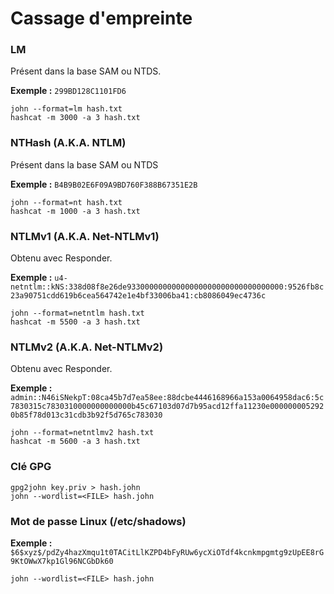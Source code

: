 # Cassage d'empreinte

### LM <a href="#9330" id="9330"></a>

Présent dans la base SAM ou NTDS.

**Exemple :** `299BD128C1101FD6`

```
john --format=lm hash.txt
hashcat -m 3000 -a 3 hash.txt
```

### NTHash (A.K.A. NTLM) <a href="#b5a5" id="b5a5"></a>

Présent dans la base SAM ou NTDS

**Exemple :** `B4B9B02E6F09A9BD760F388B67351E2B`

```
john --format=nt hash.txt
hashcat -m 1000 -a 3 hash.txt
```

### NTLMv1 (A.K.A. Net-NTLMv1) <a href="#1070" id="1070"></a>

Obtenu avec Responder.

**Exemple :** `u4-netntlm::kNS:338d08f8e26de93300000000000000000000000000000000:9526fb8c23a90751cdd619b6cea564742e1e4bf33006ba41:cb8086049ec4736c`

```
john --format=netntlm hash.txt
hashcat -m 5500 -a 3 hash.txt
```

### NTLMv2 (A.K.A. Net-NTLMv2) <a href="#4fef" id="4fef"></a>

Obtenu avec Responder.

**Exemple :** `admin::N46iSNekpT:08ca45b7d7ea58ee:88dcbe4446168966a153a0064958dac6:5c7830315c7830310000000000000b45c67103d07d7b95acd12ffa11230e0000000052920b85f78d013c31cdb3b92f5d765c783030`

```
john --format=netntlmv2 hash.txt
hashcat -m 5600 -a 3 hash.txt
```

### Clé GPG&#x20;

```
gpg2john key.priv > hash.john
john --wordlist=<FILE> hash.john
```

### Mot de passe Linux (/etc/shadows)

**Exemple :** `$6$xyz$/pdZy4hazXmqu1t0TACitLlKZPD4bFyRUw6ycXiOTdf4kcnkmpgmtg9zUpEE8rG9KtOWwX7kp1Gl96NCGbDk60`

```
john --wordlist=<FILE> hash.john
```
